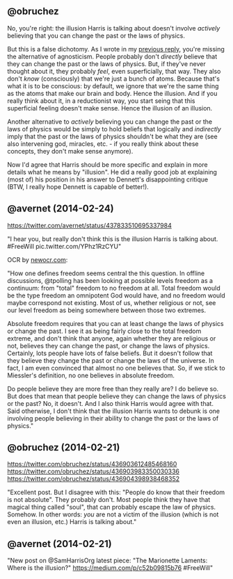 ## @obruchez

No, you're right: the illusion Harris is talking about doesn't involve *actively* believing that you can change the past or the laws of physics.

But this is a false dichotomy. As I wrote in my [previous reply](Reply%20to%20%40avernet%20(2014-01-20).md), you're missing the alternative of agnosticism. People probably don't *directly* believe that they can change the past or the laws of physics. But, if they've never thought about it, they probably *feel*, even superficially, that way. They also don't *know* (consciously) that we're just a bunch of atoms. Because that's what it is to be conscious: by default, we ignore that we're the same thing as the atoms that make our brain and body. Hence the illusion. And if you really think about it, in a reductionist way, you start seing that this superficial feeling doesn't make sense. Hence the illusion of an illusion.

Another alternative to *actively* believing you can change the past or the laws of physics would be simply to hold beliefs that logically and *indirectly* imply that the past or the laws of physics shouldn't be what they are (see also intervening god, miracles, etc. - if you really think about these concepts, they don't make sense anymore).

Now I'd agree that Harris should be more specific and explain in more details what he means by "illusion". He did a really good job at explaining (most of) his position in his answer to Dennett's disappointing critique (BTW, I really hope Dennett is capable of better!).

## @avernet (2014-02-24)

https://twitter.com/avernet/status/437833510695337984

"I hear you, but really don't think this is the illusion Harris is talking about. #FreeWill pic.twitter.com/YPhz1RzCYU"

OCR by [newocr.com](http://www.newocr.com/):

"How one defines freedom seems central the this question. In offline discussions, @tpolling has been looking at possible levels freedom as a continuum: from "total" freedom to no freedom at all. Total freedom would be the type freedom an omnipotent God would have, and no freedom would maybe correspond not existing. Most of us, whether religious or not, see our level freedom as being somewhere between those two extremes.

Absolute freedom requires that you can at least change the laws of physics or change the past. I see it as being fairly close to the total freedom extreme, and don't think that anyone, again whether they are religious or not, believes they can change the past, or change the laws of physics. Certainly, lots people have lots of false beliefs. But it doesn't follow that they believe they change the past or change the laws of the universe. In fact, I am even convinced that almost no one believes that. So, if we stick to Miessler's definition, no one believes in absolute freedom.

Do people believe they are more free than they really are? I do believe so. But does that mean that people believe they can change the laws of physics or the past? No, it doesn't. And I also think Harris would agree with that. Said otherwise, I don't think that the illusion Harris wants to debunk is one involving people believing in their ability to change the past or the laws of physics."

## @obruchez (2014-02-21)

https://twitter.com/obruchez/status/436903612485468160
https://twitter.com/obruchez/status/436903983350030336
https://twitter.com/obruchez/status/436904398938468352

"Excellent post. But I disagree with this: "People do know that their freedom is not absolute". They probably don't. Most people think they have that magical thing called "soul", that can probably escape the law of physics. Somehow. In other words: *you* are not a victim of the illusion (which is not even an illusion, etc.) Harris is talking about."

## @avernet (2014-02-21)

"New post on @SamHarrisOrg latest piece: "The Marionette Laments: Where is the illusion?" https://medium.com/p/c52b09815b76 #FreeWill"
